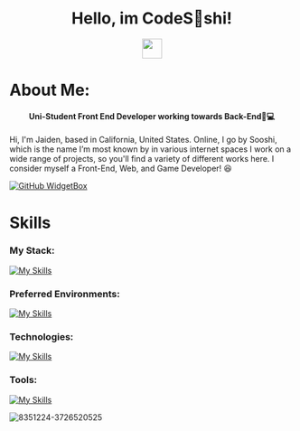 <h1 align="center">  Hello, im CodeS👀shi! </h1>

<p align="center">
   <img src="https://media.giphy.com/media/hvRJCLFzcasrR4ia7z/giphy.gif" width="35px" height="35px"> 
</p>


#  About Me: 
<h4 align="center">  Uni-Student Front End Developer working towards Back-End💫💻 </h4>
Hi, I'm Jaiden, based in California, United States. Online, I go by Sooshi, which is the name I’m most known by in various internet spaces I work on a wide range of projects, so you'll find a variety of different works here. I consider myself a Front-End, Web, and Game Developer! 😆




[![GitHub WidgetBox](https://github-widgetbox.vercel.app/api/profile?username=CodeSooshi&data=followers,repositories,stars,commits&theme=viridescent)](https://github.com/CodeSooshi) 

#  Skills
### My Stack:
[![My Skills](https://skillicons.dev/icons?i=html,css,js,ts,threejs,babel,react,nodejs,cpp,cs,dotnet,mysql,visualstudio,vscode,postman,npm,regex,&perline=10)](https://skillicons.dev) 
### Preferred Environments:
[![My Skills](https://skillicons.dev/icons?i=mint,apple,windows,&perline=10)](https://skillicons.dev) 
### Technologies:
[![My Skills](https://skillicons.dev/icons?i=threejs,babel,react,nodejs,dotnet,regex,&perline=10)](https://skillicons.dev) 
### Tools:
[![My Skills](https://skillicons.dev/icons?i=html,css,js,ts,threejs,babel,react,nodejs,cpp,cs,dotnet,mysql,visualstudio,vscode,postman,npm,regex,&perline=10)](https://skillicons.dev) 


![8351224-3726520525](https://github.com/user-attachments/assets/1e4729f2-ea95-4dc8-9b70-a504f7c9a2ee)
